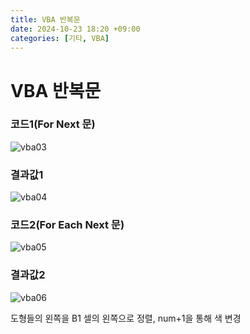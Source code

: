 ```yaml
---
title: VBA 반복문
date: 2024-10-23 18:20 +09:00
categories: [기타, VBA]
---
```

# VBA 반복문

### 코드1(For Next 문)
![vba03](https://github.com/user-attachments/assets/c3c29b0b-9e62-413a-8e9c-c1a6d60a516a)

### 결과값1
![vba04](https://github.com/user-attachments/assets/e0e993a9-3567-4d2e-9026-bc96f6979267)

### 코드2(For Each Next 문)
![vba05](https://github.com/user-attachments/assets/b5d77b87-7957-43a2-8218-a7760a2c4b90)

### 결과값2
![vba06](https://github.com/user-attachments/assets/f13cc9f7-b862-4ae2-b9db-eae84528d41c)


도형들의 왼쪽을 B1 셀의 왼쪽으로 정렬, num+1을 통해 색 변경